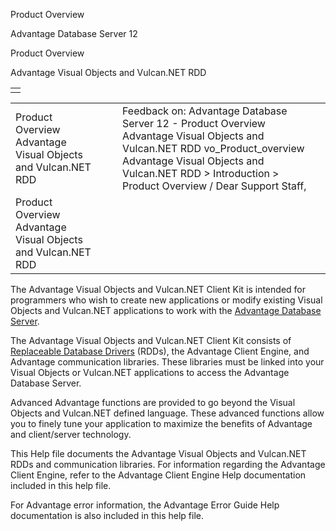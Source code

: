 Product Overview




Advantage Database Server 12  

Product Overview

Advantage Visual Objects and Vulcan.NET RDD

|  |
| --- |
|  |

|  |  |  |  |  |
| --- | --- | --- | --- | --- |
| Product Overview  Advantage Visual Objects and Vulcan.NET RDD |  |  | Feedback on: Advantage Database Server 12 - Product Overview Advantage Visual Objects and Vulcan.NET RDD vo\_Product\_overview Advantage Visual Objects and Vulcan.NET RDD > Introduction > Product Overview / Dear Support Staff, |  |
| Product Overview  Advantage Visual Objects and Vulcan.NET RDD |  |  |  |  |

The Advantage Visual Objects and Vulcan.NET Client Kit is intended for programmers who wish to create new applications or modify existing Visual Objects and Vulcan.NET applications to work with the [Advantage Database Server](master_advantage_database_server.htm).

The Advantage Visual Objects and Vulcan.NET Client Kit consists of [Replaceable Database Drivers](vo_advantage_rdds.htm) (RDDs), the Advantage Client Engine, and Advantage communication libraries. These libraries must be linked into your Visual Objects or Vulcan.NET applications to access the Advantage Database Server.

Advanced Advantage functions are provided to go beyond the Visual Objects and Vulcan.NET defined language. These advanced functions allow you to finely tune your application to maximize the benefits of Advantage and client/server technology.

This Help file documents the Advantage Visual Objects and Vulcan.NET RDDs and communication libraries. For information regarding the Advantage Client Engine, refer to the Advantage Client Engine Help documentation included in this help file.

For Advantage error information, the Advantage Error Guide Help documentation is also included in this help file.